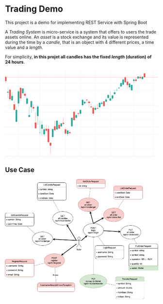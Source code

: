 # Trading Demo

This project is a demo for implementing REST Service with Spring Boot

A _Trading System_ is micro-service is a system that offers to users the trade assets online.
An _asset_ is a stock exchange and its value is represented during the time by a _candle_, 
that is an object with 4 different prices, a time value and a _length_.

For simplicity, **in this projet all candles has the fixed _length_ (duration) of 24 hours**.

![Example of candles](https://github.com/madamadore/trading-demo/blob/master/images/candle-sample.png?raw=true)

## Use Case

![Very simple Use-Case](https://github.com/madamadore/trading-demo/blob/master/images/use-case.png?raw=true)